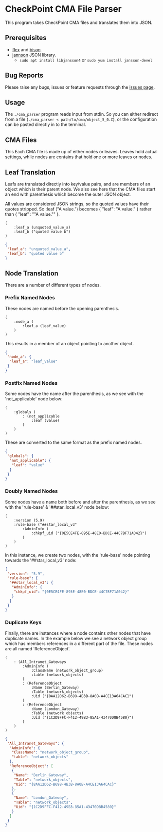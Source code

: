# CheckPoint CMA File Parser

This program takes CheckPoint CMA files and translates them into JSON. 

## Prerequisites

* [flex](https://github.com/westes/flex) and [bison](https://www.gnu.org/software/bison/).
* [jannson](http://www.digip.org/jansson/) JSON library.
	* `sudo apt install libjansson4` or `sudo yum install jansson-devel`

## Bug Reports

Please raise any bugs, issues or feature requests through the [issues page](https://github.com/gregfoletta/CMAFile_Parser/issues).

## Usage

The `./cma_parser` program reads input from stdin. So you can either redirect from a file (`./cma_parser < path/to/cma/object_5_0.C`), or the configuration can be pasted directly in to the terminal.

## CMA Files

This Each CMA file is made up of either nodes or leaves. Leaves hold actual settings, while nodes are contains that hold one or more leaves or nodes.

## Leaf Translation

Leafs are translated directly into key/value pairs, and are members of an object which is their parent node. We also see here that the CMA files start an end with
parenthesis which become the outer JSON object.

All values are considered JSON strings, so the quoted values have their quotes stripped. So :leaf ("A value.") becomes { "leaf": "A value." } rather than { "leaf": "\"A value.\"" }.
```
(
	:leaf_a (unquoted_value_a)
	:leaf_b ("quoted value b")
)
```

```json
{
 "leaf_a": "unquoted_value_a",
 "leaf_b": "quoted value b"
}
```

## Node Translation

There are a number of different types of nodes.

### Prefix Named Nodes

These nodes are named before the opening parenthesis.

```
(
    :node_a (
        :leaf_a (leaf_value)
    )
)
```

This results in a member of an object pointing to another object.

```json
{
 "node_a": {
  "leaf_a": "leaf_value"
 }
}
```

### Postfix Named Nodes

Some nodes have the name after the parenthesis, as we see with the 'not_applicable' node below:

```
(
	:globals (
		: (not_applicable
			:leaf (value)
		)
	)
)
```

These are converted to the same format as the prefix named nodes.

```json
{
 "globals": {
  "not_applicable": {
   "leaf": "value"
  }
 }
}
```

### Doubly Named Nodes

Some nodes have a name both before and after the parenthesis, as we see with the 'rule-base' & '##star_local_v3' node below:
```
(
	:version (5.9)
	:rule-base ("##star_local_v3"
		:AdminInfo (
			:chkpf_uid ("{0E5CE4FE-895E-48E0-BDCE-44C7BF71A042}")
		)
	)
)
```

In this instance, we create two nodes, with the 'rule-base' node pointing towards the '##star_local_v3' node:

```json
{
 "version": "5.9",
 "rule-base": {
  "##star_local_v3": {
   "AdminInfo": {
    "chkpf_uid": "{0E5CE4FE-895E-48E0-BDCE-44C7BF71A042}"
   }
  }
 }
}
```

### Duplicate Keys

Finally, there are instances where a node contains other nodes that have duplicate names. In the example below we see
a network object group which has members references in a different part of the file. These nodes are all named 'ReferenceObject'.

```
(
    : (All_Intranet_Gateways
        :AdminInfo (
            :ClassName (network_object_group)
            :table (network_objects)
        )
        : (ReferenceObject
            :Name (Berlin_Gateway)
            :Table (network_objects)
            :Uid ("{8AA12D62-B698-4B3B-8A0B-A4CE13A64CAC}")
        )
        : (ReferenceObject
            :Name (London_Gateway)
            :Table (network_objects)
            :Uid ("{1C2D9FFC-F412-49B3-85A1-43470D8B4580}")
        )                                                                                                                                                                                                                                
    )
) 
```

```json
{
 "All_Intranet_Gateways": {
  "AdminInfo": {
   "ClassName": "network_object_group",
   "table": "network_objects"
  },
  "ReferenceObject": [
   {
    "Name": "Berlin_Gateway",
    "Table": "network_objects",
    "Uid": "{8AA12D62-B698-4B3B-8A0B-A4CE13A64CAC}"
   },
   {
    "Name": "London_Gateway",
    "Table": "network_objects",
    "Uid": "{1C2D9FFC-F412-49B3-85A1-43470D8B4580}"
   }
  ]
 }
}
```




